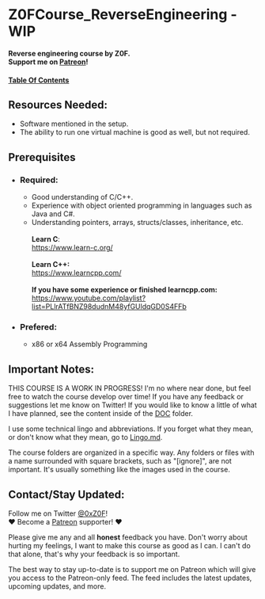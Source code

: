 # Z0FCourse_ReverseEngineering - WIP
**Reverse engineering course by Z0F.  
Support me on [Patreon](https://www.patreon.com/z0f)!**

#### [Table Of Contents](TableOfContents.md)
<a name="resources"></a>
## Resources Needed:
* Software mentioned in the setup.
* The ability to run one virtual machine is good as well, but not required.
<a name="prerequisites"></a>
## Prerequisites
* ### Required:
    * Good understanding of C/C++.
    * Experience with object oriented programming in languages such as Java and C#.
    * Understanding pointers, arrays, structs/classes, inheritance, etc.
    <br /><br />**Learn C**:
    <br /> https://www.learn-c.org/
    <br /><br />**Learn C++:**
    <br /> https://www.learncpp.com/  
    <br /> **If you have some experience or finished learncpp.com:**
    <br /> https://www.youtube.com/playlist?list=PLlrATfBNZ98dudnM48yfGUldqGD0S4FFb
* ### Prefered:
    * x86 or x64 Assembly Programming
    
<a name="importantnotes"></a>
## Important Notes:
THIS COURSE IS A WORK IN PROGRESS! I'm no where near done, but feel free to watch the course develop over time! If you have any feedback or suggestions let me know on Twitter! If you would like to know a little of what I have planned, see the content inside of the [DOC](DOC) folder.

I use some technical lingo and abbreviations. If you forget what they mean, or don't know what they mean, go to [Lingo.md](Lingo.md).

The course folders are organized in a specific way. Any folders or files with a name surrounded with square brackets, such as "[ignore]", are not important. It's usually something like the images used in the course. 
<a name="contact"></a>
## Contact/Stay Updated:
Follow me on Twitter [@0xZ0F](https://twitter.com/0xZ0F)!
<br /> :heart: Become a [Patreon](https://www.patreon.com/z0f) supporter! :heart:

Please give me any and all **honest** feedback you have. Don't worry about hurting my feelings, I want to make this course as good as I can. I can't do that alone, that's why your feedback is so important.

The best way to stay up-to-date is to support me on Patreon which will give you access to the Patreon-only feed. The feed includes the latest updates, upcoming updates, and more.
<br />